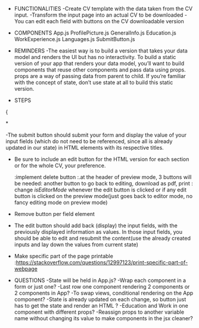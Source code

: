 - FUNCTIONALITIES
-Create CV template with the data taken from the CV input.
-Transform the input page into an actual CV to be downloaded
-You can edit each field with buttons on the CV downloadable version

-  COMPONENTS
 App.js
    ProfilePicture.js
    GeneralInfo.js
    Education.js
    WorkExperience.js
    Languages.js
    SubmitButton.js

- REMINDERS
-The easiest way is to build a version that takes your data model and renders the UI but has no interactivity. To build a static version of your app that renders your data model, you’ll want to build components that reuse other components and pass data using props. props are a way of passing data from parent to child. If you’re familiar with the concept of state, don’t use state at all to build this static version.


- STEPS
<!-- -Make static version -->
<!-- -Make header -->

{
<!-- - Plan how to handle props and state within the App
*:https://reactjs.org/docs/thinking-in-react.html
:https://reactjs.org/docs/faq-state.html#what-is-the-difference-between-state-and-props -->

<!-- - Hold state in App and the functions to modify it (setState) and pass those functions to setState as
props to each component, then use those functions and pass them to the onChange property, share the name of the input with the value -->
*<!-- : save state as nested objects for each section? > test changing name with nested objects (works) -->
<!-- : on each input? each form? each input (works) -->
<!-- : pass the state directly as props as well to have controlled components? -->


<!-- - Add the values within the state array's with submit but -->
<!-- : button submit the created form within the object array -->
<!-- : button converts current object values to string
*? tie input value to state value so it gets erased by itself? -->
<!-- : add JS validation constraints to not allow empty inputs
:check JS constraints lessons and docs
:copied the library form validation, adjust?
:use the passed 'name' variable to locate the form which required validity instead of the inputs? -->


<!-- -Implement HTML creation on button press
*:they will be new components that will show up ONLY when the arrays from
the state length are over 0 (state.array.length > 0 && component)
:they will get passed the state values as props to be able to display them
below the form fields
:include the functionality in the handleSubmit function (split both the object part and the display part in two functions)
:problem with grid, change className upon grid creation? -->

<!-- -Fix grid issues with creating new elements inbetween the default grid elements(they all grow to fit the 1fr specification) -->

-The submit button should submit your form and display the value of your input fields
(which do not need to be referenced, since all is already updated in our state) in HTML elements with its respective titles.
- Be sure to include an edit button for the HTML version for each section or for the whole CV, your preference.
    <!-- : one component for edit mode and the other for preview mode -->
    <!-- : use ternary statement to know which component should be displayed,
    editMode ? then display the edit mode -->
    <!-- :previewMode needs to get the state passed as props -->
    
    <!-- :. create GeneralInfoView for the preview mode -->
    <!-- :. pass in the selected profile picture -->
    <!-- :. create element which will ask if you want to proceed with the CV preview even though not all fields have content
        :set up an absolute div with display none on App  -->
    <!-- :. create element pop-up to alert of required fields to be filled -->
    <!-- :. implement handleSubmitPreview which will- -->
    <!-- :check how many education/work/languages fields are empty to -->
    <!-- see if swapping to preview mode makes sense, ask the user, if it says yes, change the value to false -->
    <!-- :check if the three main inputs are filled, if not, trigger constraints validations and return from the function -->
    <!-- {: style preview mode a little bit} -->
    <!-- : every element will have a button that will appear on hover to bring you back to edit mode -->
    <!-- :edit button also appears in edit mode
            :isEditMode not being passed as a prop? -->
    <!-- :work experience inputs not getting erased when button is clicked?
        :state is getting updated
        :input value property was spelled wrong xd -->
    :implement delete button
    :.at the header of preview mode, 3 buttons will be needed: another button to go back to editing, download as pdf, print
    : change *isEditorMode* whenever the edit button is clicked or if any edit button is clicked on the preview mode(just goes back to editor mode,
    no fancy editing mode on preview mode) 


- Remove button per field element    

- The edit button should add back (display) the input fields, with the previously displayed information as values. In those input fields, you should be able to edit and resubmit the content(use the already created inputs and lay down the values from current state)

- Make specific part of the page printable
    :https://stackoverflow.com/questions/12997123/print-specific-part-of-webpage

- QUESTIONS
-State will be held in App.js?
-Wrap each component in a form or just one?
-Last row one component rendering 2 components or 2 components in App?
-To swap views, conditional rendering on the App component?
-State is already updated on each change, so button just has to get the state and render an HTML ?
-Education and Work in one component with different props?
-Reassign props to another variable name without changing its value to make
components in the jsx cleaner?
